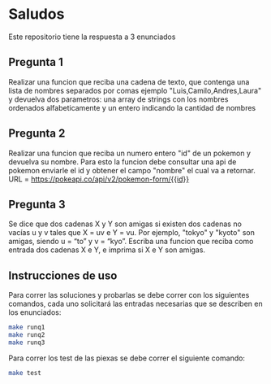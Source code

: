 # Saludos
Este repositorio tiene la respuesta a 3 enunciados

## Pregunta 1
Realizar una funcion que reciba una cadena de texto, que contenga una lista de nombres separados por comas ejemplo "Luis,Camilo,Andres,Laura" y devuelva dos parametros: una array de strings con los nombres ordenados alfabeticamente y un entero indicando la cantidad de nombres

## Pregunta 2
Realizar una funcion que reciba un numero entero "id" de un pokemon y devuelva su nombre. Para esto la funcion debe consultar una api de pokemon enviarle el id y obtener el campo "nombre" el cual va a retornar. URL = https://pokeapi.co/api/v2/pokemon-form/{{id}}

## Pregunta 3
Se dice que dos cadenas X y Y son amigas si existen dos cadenas no vacías u y v tales que X = uv e Y = vu. Por ejemplo, "tokyo" y "kyoto" son amigas, siendo u = “to” y v = “kyo”.
Escriba una funcion que reciba como entrada dos cadenas X e Y, e imprima si X e Y son amigas.

## Instrucciones de uso
Para correr las soluciones y probarlas se debe correr con los siguientes comandos, cada uno solicitará las entradas necesarias que se describen en los enunciados:

```sh
make runq1
make runq2
make runq3
```

Para correr los test de las piexas se debe correr el siguiente comando:

```sh
make test
```
